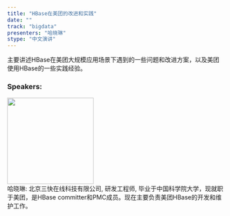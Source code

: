 ```yaml
---
title: "HBase在美团的改进和实践"
date: "" 
track: "bigdata"
presenters: "哈晓琳"
stype: "中文演讲"
---
```

主要讲述HBase在美团大规模应用场景下遇到的一些问题和改进方案，以及美团使用HBase的一些实践经验。
 ### Speakers: 
 <img src="images/speaker/1054.png" width="200" /><br>哈晓琳: 北京三快在线科技有限公司, 研发工程师, 毕业于中国科学院大学，现就职于美团，是HBase committer和PMC成员。现在主要负责美团HBase的开发和维护工作。
 